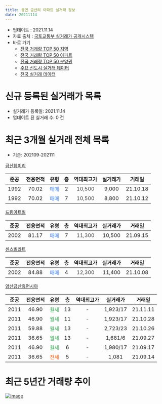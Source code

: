 ```yaml
---
title: 동면 금산리 아파트 실거래 정보
date: 20211114
---
```


* 업데이트 : 2021.11.14
* 자료 출처 : [국토교통부 실거래가 공개시스템](http://rt.molit.go.kr)
* 바로 가기
    * [전국 거래량 TOP 50 지역](https://apt-info.github.io/apt-trade-info/tr)
    * [전국 거래량 TOP 50 아파트](https://apt-info.github.io/apt-trade-info/ta)
    * [전국 거래량 TOP 50 분양권](https://apt-info.github.io/apt-trade-info/tb)
    * [주요 신도시 실거래 데이터](https://apt-info.github.io/apt-trade-info/newtown)
    * [전국 실거래 데이터](https://apt-info.github.io/apt-trade-info/all)



<script async src="https://pagead2.googlesyndication.com/pagead/js/adsbygoogle.js"></script>
<!-- 기본광고 -->
<ins class="adsbygoogle"
     style="display:block"
     data-ad-client="ca-pub-1142216861245946"
     data-ad-slot="4805727019"
     data-ad-format="auto"
     data-full-width-responsive="true"></ins>
<script>
     (adsbygoogle = window.adsbygoogle || []).push({});
</script>


# 신규 등록된 실거래가 목록

* 실거래가 등록일: 2021.11.14
* 업데이트 된 실거래 수: 0 건




<script async src="https://pagead2.googlesyndication.com/pagead/js/adsbygoogle.js"></script>
<!-- 기본광고 -->
<ins class="adsbygoogle"
     style="display:block"
     data-ad-client="ca-pub-1142216861245946"
     data-ad-slot="4805727019"
     data-ad-format="auto"
     data-full-width-responsive="true"></ins>
<script>
     (adsbygoogle = window.adsbygoogle || []).push({});
</script>


# 최근 3개월 실거래 전체 목록
* 기준: 202109-202111


[금산훼미리](https://search.naver.com/search.naver?query=%EA%B8%88%EC%82%B0%ED%9B%BC%EB%AF%B8%EB%A6%AC)

|준공|전용면적|유형|층|역대최고가|실거래가|거래일|
|:---:|:---:|:---:|:---:|:---:|:---:|:---:|
|1992|70.02|<span style="color:#4285F3">매매</span>|2|<span style="color:#444444">10,500</span>|9,000|21.10.18|
|1992|70.02|<span style="color:#4285F3">매매</span>|7|<span style="color:#444444">10,500</span>|8,800|21.10.12|

[드림아트빌](https://search.naver.com/search.naver?query=%EB%93%9C%EB%A6%BC%EC%95%84%ED%8A%B8%EB%B9%8C)

|준공|전용면적|유형|층|역대최고가|실거래가|거래일|
|:---:|:---:|:---:|:---:|:---:|:---:|:---:|
|2002|81.17|<span style="color:#4285F3">매매</span>|7|<span style="color:#444444">11,300</span>|10,500|21.09.15|

[센스빌라트](https://search.naver.com/search.naver?query=%EC%84%BC%EC%8A%A4%EB%B9%8C%EB%9D%BC%ED%8A%B8)

|준공|전용면적|유형|층|역대최고가|실거래가|거래일|
|:---:|:---:|:---:|:---:|:---:|:---:|:---:|
|2002|84.88|<span style="color:#4285F3">매매</span>|4|<span style="color:#444444">12,300</span>|11,400|21.10.08|

[양산금산휴먼시아](https://search.naver.com/search.naver?query=%EC%96%91%EC%82%B0%EA%B8%88%EC%82%B0%ED%9C%B4%EB%A8%BC%EC%8B%9C%EC%95%84)

|준공|전용면적|유형|층|역대최고가|실거래가|거래일|
|:---:|:---:|:---:|:---:|:---:|:---:|:---:|
|2011|46.90|<span style="color:#34A853">월세</span>|13|<span style="color:#444444">-</span>|1,923/17|21.11.11|
|2011|46.90|<span style="color:#34A853">월세</span>|11|<span style="color:#444444">-</span>|1,923/17|21.10.28|
|2011|59.88|<span style="color:#34A853">월세</span>|13|<span style="color:#444444">-</span>|2,723/23|21.10.26|
|2011|36.65|<span style="color:#34A853">월세</span>|13|<span style="color:#444444">-</span>|1,681/6|21.09.27|
|2011|46.90|<span style="color:#34A853">월세</span>|6|<span style="color:#444444">-</span>|1,980/17|21.09.17|
|2011|36.65|<span style="color:#FF5A00">전세</span>|5|<span style="color:#444444">-</span>|1,081|21.09.14|



<script async src="https://pagead2.googlesyndication.com/pagead/js/adsbygoogle.js"></script>
<!-- 기본광고 -->
<ins class="adsbygoogle"
     style="display:block"
     data-ad-client="ca-pub-1142216861245946"
     data-ad-slot="4805727019"
     data-ad-format="auto"
     data-full-width-responsive="true"></ins>
<script>
     (adsbygoogle = window.adsbygoogle || []).push({});
</script>


# 최근 5년간 거래량 추이


<div style="width:100%;">
    <canvas id="deal_progress" height="200"></canvas>
</div>

<script>
new Chart(document.getElementById("deal_progress"), {
    type: 'line',
    data: {
        labels: ['16.01','16.02','16.03','16.04','16.05','16.07','16.08','16.09','16.10','16.11','16.12','17.02','17.03','17.04','17.05','17.06','17.07','17.08','17.09','17.10','17.11','17.12','18.01','18.02','18.03','18.04','18.05','18.06','18.07','18.08','18.09','18.10','18.11','18.12','19.01','19.02','19.03','19.04','19.05','19.06','19.07','19.08','19.09','19.10','19.11','19.12','20.01','20.03','20.04','20.05','20.06','20.07','20.08','20.09','20.10','20.11','20.12','21.01','21.02','21.03','21.04','21.06','21.07','21.08','21.09','21.10','21.11'],
        datasets: [{
            label: '매매/분양권',
            data: [2,3,3,2,1,0,0,0,0,0,1,0,1,1,1,3,1,2,1,0,1,0,1,0,0,2,0,1,0,0,0,1,0,0,0,0,0,0,0,0,0,0,0,1,0,2,0,0,0,0,0,0,0,1,1,0,0,1,1,0,0,4,2,0,1,3,0],
            borderColor: "rgba(66, 133, 243, 1)",
            backgroundColor: "rgba(66, 133, 243, 0.05)",
            borderWidth: 1,
            pointRadius: 0,
            fill: false,
            lineTension: 0
        },{
            label: '전/월세',
            data: [1,1,1,2,1,2,5,2,4,5,5,3,1,6,0,41,7,9,3,4,3,1,0,7,2,3,1,3,5,3,1,8,4,7,4,3,3,5,4,30,4,4,4,4,6,4,4,6,1,4,1,2,3,5,3,5,1,8,4,4,7,20,4,5,3,2,1],
            borderColor: "rgba(255, 90, 0, 1)",
            backgroundColor: "rgba(255, 90, 0, 0.05)",
            borderWidth: 1,
            pointRadius: 0,
            fill: false,
            lineTension: 0
        },{
            label: '합계',
            data: [3,4,4,4,2,2,5,2,4,5,6,3,2,7,1,44,8,11,4,4,4,1,1,7,2,5,1,4,5,3,1,9,4,7,4,3,3,5,4,30,4,4,4,5,6,6,4,6,1,4,1,2,3,6,4,5,1,9,5,4,7,24,6,5,4,5,1],
            borderColor: "rgba(0, 0, 0, 1)",
            backgroundColor: "rgba(0, 0, 0, 0.03)",
            borderWidth: 0.1,
            pointRadius: 0,
            fill: true,
            lineTension: 0
        }
        ]
    },
    options: {
        responsive: true,
        title: {
            display: false
        },
        tooltips: {
            mode: 'index',
            intersect: false
        },
        hover: {
            mode: 'nearest',
            intersect: true
        },
        scales: {
            xAxes: [{
                display: true,
                scaleLabel: {
                    display: true,
                    labelString: '년/월'
                }
            }],
            yAxes: [{
                display: true,
                ticks: {
                    suggestedMin: 0,
                },
                scaleLabel: {
                    display: true,
                    labelString: '실거래 수'
                }
            }]
        }
    }
});

</script>


[![image](https://apt-info.github.io/images/2020-01-03-apt-trade-info/1024x500.png)](https://play.google.com/store/apps/details?id=com.aptinfo.apttradeinfo)

